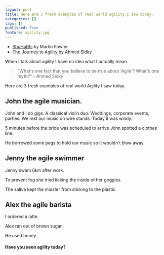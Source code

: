 ```yaml
---
layout: post
title: Here are 3 fresh examples of real world agility I saw today.
categories: []
tags: []
published: True
feature: agility.jpg
---
```


*   [ShuHaRhi][1] by Martin Fowler
*   [The Journey to Agility][2] by Ahmed Sidky

When I talk about agility I have no idea what I actually mean.

> "What's one fact that you believe to be true about 'Agile'? What's one myth?" - Ahmed Sidky

Here are 3 fresh examples of real world Agility I saw today.

## John the agile musician.

John and I do gigs. A classical violin duo. Weddings, corporate events, parties. We rest our music on wire stands. Today it was windy.

5 minutes before the bride was scheduled to arrive John spotted a clothes line.

He borrowed some pegs to hold our music so it wouldn't blow away.

## Jenny the agile swimmer

Jenny swam 6km after work.

To prevent fog she tried licking the inside of her goggles.

The saliva kept the moister from sticking to the plastic.

## Alex the agile barista

I ordered a latte.

Alex ran out of brown sugar.

He used honey.

#### Have you seen agility today?

 [1]: http://martinfowler.com/bliki/ShuHaRi.html
 [2]: https://www.youtube.com/watch?v=24cBl34LKAI